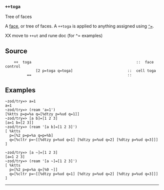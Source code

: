 ### `++toga`

Tree of faces

A [face](), or tree of faces. A `++toga` is applied to anything assigned
using [`^=`]().

XX move to `++ut` and rune doc (for \^= examples)

Source
------

        ++  toga                                                ::  face control
                  [2 p=toga q=toga]                         ::  cell toga
              ==                                            ::

Examples
--------

    ~zod/try=> a=1
    a=1
    ~zod/try=> (ream 'a=1')
    [%ktts p=p=%a q=[%dtzy p=%ud q=1]]
    ~zod/try=> [a b]=[1 2 3]
    [a=1 b=[2 3]]
    ~zod/try=> (ream '[a b]=[1 2 3]')
    [ %ktts
      p=[%2 p=p=%a q=p=%b]
      q=[%cltr p=~[[%dtzy p=%ud q=1] [%dtzy p=%ud q=2] [%dtzy p=%ud q=3]]]
    ]

    ~zod/try=> [a ~]=[1 2 3]
    [a=1 2 3]
    ~zod/try=> (ream '[a ~]=[1 2 3]')
    [ %ktts
      p=[%2 p=p=%a q=[%0 ~]]
      q=[%cltr p=~[[%dtzy p=%ud q=1] [%dtzy p=%ud q=2] [%dtzy p=%ud q=3]]]
    ]



***
